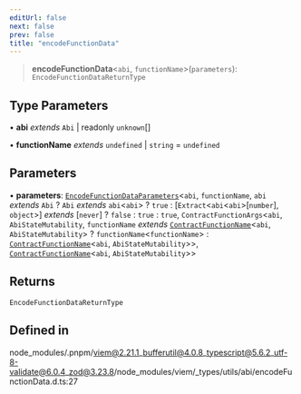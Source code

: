 ```yaml
---
editUrl: false
next: false
prev: false
title: "encodeFunctionData"
---
```


> **encodeFunctionData**\<`abi`, `functionName`\>(`parameters`): `EncodeFunctionDataReturnType`

## Type Parameters

• **abi** *extends* `Abi` \| readonly `unknown`[]

• **functionName** *extends* `undefined` \| `string` = `undefined`

## Parameters

• **parameters**: [`EncodeFunctionDataParameters`](/reference/tevm/utils/type-aliases/encodefunctiondataparameters/)\<`abi`, `functionName`, `abi` *extends* `Abi` ? `Abi` *extends* `abi`\<`abi`\> ? `true` : [`Extract`\<`abi`\<`abi`\>\[`number`\], `object`\>] *extends* [`never`] ? `false` : `true` : `true`, `ContractFunctionArgs`\<`abi`, `AbiStateMutability`, `functionName` *extends* [`ContractFunctionName`](/reference/tevm/utils/type-aliases/contractfunctionname/)\<`abi`, `AbiStateMutability`\> ? `functionName`\<`functionName`\> : [`ContractFunctionName`](/reference/tevm/utils/type-aliases/contractfunctionname/)\<`abi`, `AbiStateMutability`\>\>, [`ContractFunctionName`](/reference/tevm/utils/type-aliases/contractfunctionname/)\<`abi`, `AbiStateMutability`\>\>

## Returns

`EncodeFunctionDataReturnType`

## Defined in

node\_modules/.pnpm/viem@2.21.1\_bufferutil@4.0.8\_typescript@5.6.2\_utf-8-validate@6.0.4\_zod@3.23.8/node\_modules/viem/\_types/utils/abi/encodeFunctionData.d.ts:27
